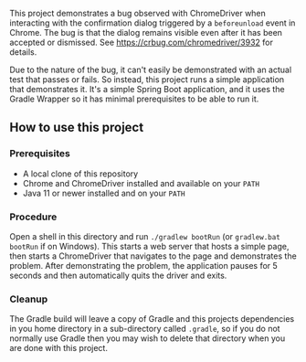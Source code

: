 This project demonstrates a bug observed with ChromeDriver when interacting with the confirmation dialog triggered by
a `beforeunload` event in Chrome. The bug is that the dialog remains visible even after it has been accepted or
dismissed. See https://crbug.com/chromedriver/3932 for details.

Due to the nature of the bug, it can't easily be demonstrated with an actual test that passes or fails. So instead, this
project runs a simple application that demonstrates it. It's a simple Spring Boot application, and it uses the Gradle
Wrapper so it has minimal prerequisites to be able to run it.

## How to use this project

### Prerequisites

* A local clone of this repository
* Chrome and ChromeDriver installed and available on your `PATH`
* Java 11 or newer installed and on your `PATH`

### Procedure

Open a shell in this directory and run `./gradlew bootRun` (or `gradlew.bat bootRun` if on Windows). This starts a web
server that hosts a simple page, then starts a ChromeDriver that navigates to the page and demonstrates the problem.
After demonstrating the problem, the application pauses for 5 seconds and then automatically quits the driver and exits.

### Cleanup

The Gradle build will leave a copy of Gradle and this projects dependencies in you home directory in a sub-directory
called `.gradle`, so if you do not normally use Gradle then you may wish to delete that directory when you are done with
this project.
